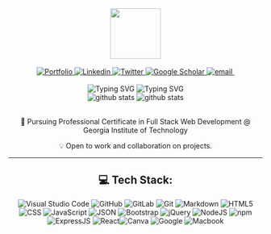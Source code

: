 <div id="header" align="center">
  <img src="https://media.giphy.com/media/IWiAPmq1HS9QZRu8PT/giphy-downsized-large.gif" width="100"/>
</div>
<br>

<div id="badges" align="center" >
    <a href="https://larigens.github.io/lari-gui/" target="_blank">
        <img src="https://img.shields.io/badge/my_portfolio-000?logo=ko-fi&logoColor=white" alt="Portfolio" />
    </a>  
    <a href="https://https://linkedin.com/in/lari-gui/" target="_blank">
        <img src="https://img.shields.io/badge/LinkedIn-%230077B5.svg?logo=linkedin&logoColor=white" alt="Linkedin" />
    </a>
    <a href="https://twitter.com/@coffeebr_eak" target="_blank">
        <img src="https://img.shields.io/badge/Twitter-%231DA1F2.svg?logo=Twitter&logoColor=white" alt="Twitter" />
    </a>  
    <a href="https://scholar.google.com/citations?hl=en&user=lje994IAAAAJ" target="_blank">
        <img src="https://img.shields.io/badge/Scholar-100000?logo=GoogleScholar&logoColor=white" alt="Google Scholar" />
    </a>
    <a href="mailto:larigens@gmail.com">
        <img src="https://img.shields.io/badge/-Email-red?logo=gmail&logoColor=white" alt="email" />
    </a>
    <img src="https://komarev.com/ghpvc/?username=larigens&color=F069C2" alt=""/>
</div>
<br>

<div id="intro" align="center">
  <img src="https://readme-typing-svg.demolab.com?font=Kalam&weight=300&size=22&duration=3000&pause=100&color=F069C2&center=true&vCenter=false&multiline=false&repeat=false&width=500&height=100&lines=Larissa+Guilherme" alt="Typing SVG" />
  
  <img src="https://readme-typing-svg.demolab.com?font=Kalam&weight=300&size=18&duration=3000&pause=100&color=F069C2&center=true&vCenter=false&multiline=false&repeat=true&width=500&height=100&lines=Software+Engineer+%7C%7C+Full+Stack+Web+Development;Professional+Certificate++@+Georgia+Institute+of+Technology" alt="Typing SVG" />
<br>
</div>

<div id="graphs" align="center">
  <img src="https://github-stats-alpha.vercel.app/api?username=larigens" alt="github stats" />
  <img src="https://github-readme-stats.vercel.app/api/top-langs/?username=larigens" alt="github stats" />
</div>
<br>                                                                                        
                                                                                             
<div align="center">

📖 Pursuing Professional Certificate in Full Stack Web Development @ Georgia Institute of Technology

💡 Open to work and collaboration on projects.

---
  
## 💻 Tech Stack:
![Visual Studio Code](https://img.shields.io/badge/Visual%20Studio%20Code-0078d7.svg?style=plastic&logo=visual-studio-code&logoColor=white) ![GitHub](https://img.shields.io/badge/github-%23121011.svg?style=plastic&logo=github&logoColor=white) ![GitLab](https://img.shields.io/badge/gitlab-%23E34F26.svg?style=plastic&logo=gitlab&logoColor=white) ![Git](https://img.shields.io/badge/git-%23F05033.svg?style=plastic&logo=git&logoColor=white) ![Markdown](https://img.shields.io/badge/markdown-%23000000.svg?style=plastic&logo=markdown&logoColor=white) ![HTML5](https://img.shields.io/badge/html5-%23E34F26.svg?style=plastic&logo=html5&logoColor=white) ![CSS](https://img.shields.io/badge/CSS-239120?&style=plastic&logo=css3&logoColor=white) ![JavaScript](https://img.shields.io/badge/javascript-%23323330.svg?style=plastic&logo=javascript&logoColor=%23F7DF1E) ![JSON](https://img.shields.io/badge/json-%23121011.svg?style=plastic&logo=json&logoColor=%23F7DF1E) ![Bootstrap](https://img.shields.io/badge/bootstrap-%23563D7C.svg?style=plastic&logo=bootstrap&logoColor=white) ![jQuery](https://img.shields.io/badge/jquery-%230769AD.svg?style=plastic&logo=jquery&logoColor=white) ![NodeJS](https://img.shields.io/badge/node.js-6DA55F?style=plastic&logo=node.js&logoColor=white) ![npm](https://img.shields.io/badge/npm-B71C1C?style=plastic&logo=npm&logoColor=white)  ![ExpressJS](https://img.shields.io/badge/express.js-6DA55F?style=plastic&logo=express.js&logoColor=white) ![React](https://img.shields.io/badge/react-%2320232a.svg?style=plastic&logo=react&logoColor=%2361DAFB)![Canva](https://img.shields.io/badge/Canva-%2300C4CC.svg?style=plastic&logo=Canva&logoColor=white)  ![Google](https://img.shields.io/badge/google-%234285F4.svg?style=plastic&logo=google&logoColor=white)  ![Macbook](https://img.shields.io/badge/mac%20os-000000?style=plastic&logo=apple&logoColor=white) 
</div>

